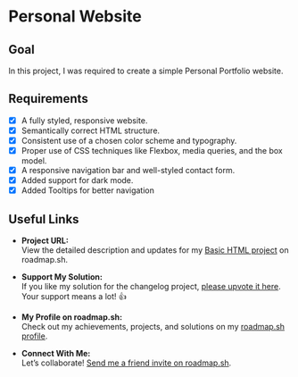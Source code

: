 # Personal Website

## Goal

In this project, I was required to create a simple Personal Portfolio website.

## Requirements

- [x] A fully styled, responsive website.
- [x] Semantically correct HTML structure.
- [x] Consistent use of a chosen color scheme and typography.
- [x] Proper use of CSS techniques like Flexbox, media queries, and the box model.
- [x] A responsive navigation bar and well-styled contact form.
- [x] Added support for dark mode.
- [x] Added Tooltips for better navigation

## Useful Links

- **Project URL:**  
  View the detailed description and updates for my [Basic HTML project](https://roadmap.sh/projects/portfolio-website) on roadmap.sh.

- **Support My Solution:**  
  If you like my solution for the changelog project, [please upvote it here](https://roadmap.sh/projects/basic-html-website/solutions?u=6771443070129741a8ecdc00). Your support means a lot! 👍

- **My Profile on roadmap.sh:**  
  Check out my achievements, projects, and solutions on my [roadmap.sh profile](https://roadmap.sh/u/huzaifaakhtar).

- **Connect With Me:**  
  Let’s collaborate! [Send me a friend invite on roadmap.sh](https://roadmap.sh/befriend?u=6771443070129741a8ecdc00).
